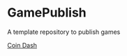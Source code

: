 # GamePublish
A template repository to publish games

[Coin Dash](https://github.com/WCU-CS-CooperLab/demo-games-michaelxmyers/tree/main/main_scene)
